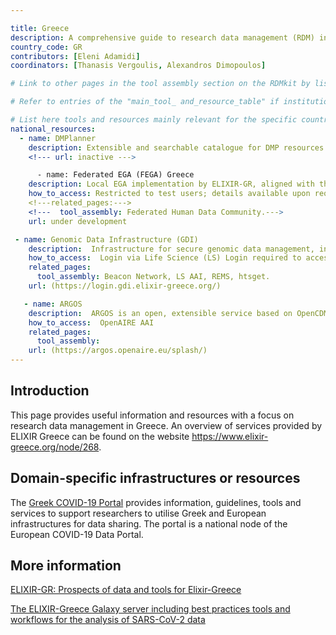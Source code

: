 ```yaml
---

title: Greece
description: A comprehensive guide to research data management (RDM) in Greece, featuring tools, resources, and services tailored for the life sciences community.
country_code: GR
contributors: [Eleni Adamidi]
coordinators: [Thanasis Vergoulis, Alexandros Dimopoulos]

# Link to other pages in the tool assembly section on the RDMkit by listing the page_id 

# Refer to entries of the "main_tool_ and_resource_table" if institutions, organizations and projects from the country contribute to the development of international tools and resources. 

# List here tools and resources mainly relevant for the specific country
national_resources: 
  - name: DMPlanner
    description: Extensible and searchable catalogue for DMP resources. Currently inactive
    <!--- url: inactive --->

      - name: Federated EGA (FEGA) Greece
    description: Local EGA implementation by ELIXIR-GR, aligned with the FEGA framework, currently in testing mode.
    how_to_access: Restricted to test users; details available upon request.
    <!---related_pages:--->
    <!---  tool_assembly: Federated Human Data Community.--->
    url: under development

 - name: Genomic Data Infrastructure (GDI)
    description:  Infrastructure for secure genomic data management, including storage, discovery, access, and reception.
    how_to_access:  Login via Life Science (LS) Login required to access ELIXIR-Greece GDI Portal.
    related_pages:
      tool_assembly: Beacon Network, LS AAI, REMS, htsget.
    url: (https://login.gdi.elixir-greece.org/)

   - name: ARGOS
    description:  ARGOS is an open, extensible service based on OpenCDMP software that simplifies the creation, management, and validation of research plans, including Data Management Plans (DMPs) and Software Management Plans (SMPs). It integrates with the OpenAIRE Graph, applying FAIR principles to ensure that research outputs are Findable, Accessible, Interoperable, and Reusable. ARGOS also supports research administration by streamlining workflows, enabling researchers, data stewards, and institutions to collaborate effectively in managing both research data and software. With curated templates and tools for planning, validation, and monitoring, ARGOS helps drive best practices in Open Science.
    how_to_access:  OpenAIRE AAI
    related_pages:
      tool_assembly: 
    url: (https://argos.openaire.eu/splash/)
---
```


## Introduction 
This page provides useful information and resources with a focus on research data management in Greece. An overview of services provided by ELIXIR Greece can be found on the website https://www.elixir-greece.org/node/268.

<!---## Funders--->

<!---## Regulations--->
<!--- Ethical and legal regulations in the country, committees, etc. --->

## Domain-specific infrastructures or resources 
The [Greek COVID-19 Portal](https://covid19dataportal.gr/) provides information, guidelines, tools and services to support researchers to utilise Greek and European infrastructures for data sharing. The portal is a national node of the European COVID-19 Data Portal.


## More information
[ELIXIR-GR: Prospects of data and tools for Elixir-Greece](https://zenodo.org/records/4043630#.ZACFtE_Nx60)

[The ELIXIR-Greece Galaxy server including best practices tools and workflows for the analysis of SARS-CoV-2 data](https://zenodo.org/records/4042834#.ZACFUk9vD9M)

